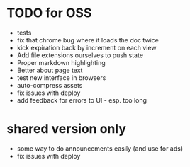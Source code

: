 # TODO for OSS
* tests
* fix that chrome bug where it loads the doc twice
* kick expiration back by increment on each view
* Add file extensions ourselves to push state
* Proper markdown highlighting
* Better about page text
* test new interface in browsers
* auto-compress assets
* fix issues with deploy
* add feedback for errors to UI - esp. too long

# shared version only
* some way to do announcements easily (and use for ads)
* fix issues with deploy
